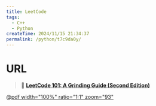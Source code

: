 ```yaml
---
title: LeetCode
tags: 
  - C++
  - Python
createTime: 2024/11/15 21:34:37
permalink: /python/t7c9da0y/
---
```


# URL

> 🌈 [**LeetCode 101: A Grinding Guide (Second Edition)**](https://github.com/changgyhub/leetcode_101)

@[pdf width="100%" ratio="1:1" zoom="93"](https://www.gsllsc.com:12555/api/pumpkin/assets/resources/LeetCode101.pdf)